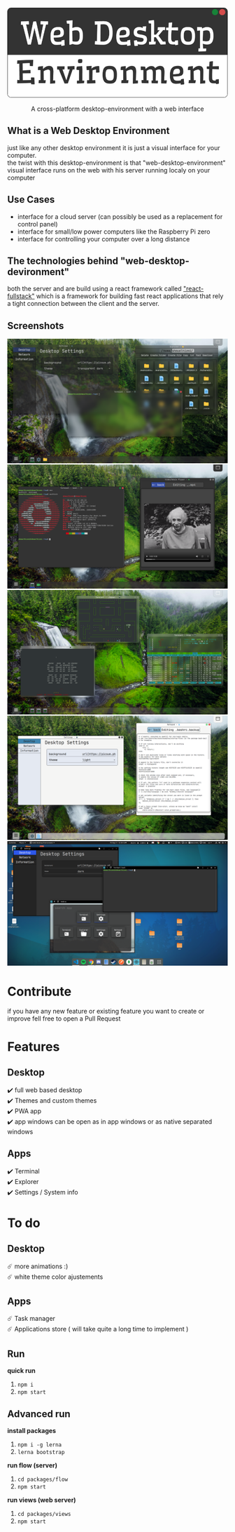 ![Web Desktop Environment](./assets/Logo.png)
<p align="center">
  A cross-platform desktop-environment with a web interface
</p>

## What is a Web Desktop Environment
just like any other desktop environment it is just a visual interface for your computer.  
the twist with this desktop-environment is that "web-desktop-environment" visual interface runs on the web with his server running localy on your computer

## Use Cases
 - interface for a cloud server (can possibly be used as a replacement for control panel)
 - interface for small/low power computers like the Raspberry Pi zero
 - interface for controlling your computer over a long distance 

## The technologies behind "web-desktop-devironment"
both the server and are build using a react framework called ["react-fullstack"](https://github.com/shmuelhizmi/react-fullstack/tree/master/packages/fullstack) which is a framework for building fast react applications that rely a tight connection between the client and the server.

## Screenshots

![transparent dark](./assets/dark_transparent_theme_screenshot.png)
![dark theme](./assets/dark_theme_screenshot.png)
![transparent](./assets/transparent_theme_screenshot.png)
![light theme](./assets/light_theme_screenshot.png)
![pwa](./assets/pwa_app_screenshot.png)


# Contribute

if you have any new feature or existing feature you want to create or improve fell free to open a Pull Request

# Features

## Desktop
:heavy_check_mark: full web based desktop  
:heavy_check_mark: Themes and custom themes  
:heavy_check_mark: PWA app  
:heavy_check_mark: app windows can be open as in app windows or as native separated windows  

## Apps
:heavy_check_mark: Terminal  
:heavy_check_mark: Explorer  
:heavy_check_mark: Settings / System info  

# To do

## Desktop
:comet: more animations :)  
:comet: white theme color ajustements  

## Apps
:comet: Task manager  
:comet: Applications store ( will take quite a long time to implement )  

## Run

**quick run**
1. `npm i`
2. `npm start`

## Advanced run

**install packages**
1. `npm i -g lerna`
2. `lerna bootstrap`

**run flow (server)**
1. `cd packages/flow`
2. `npm start`


**run views (web server)**
1. `cd packages/views`
2. `npm start`
